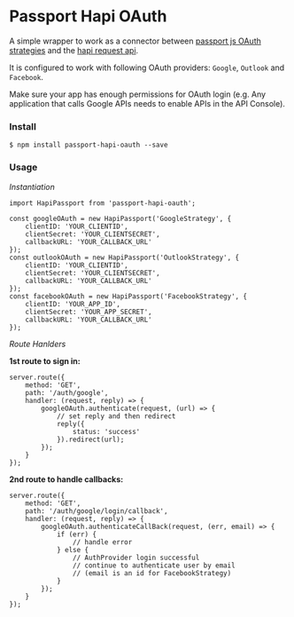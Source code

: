 Passport Hapi OAuth
===================

A simple wrapper to work as a connector between [passport js OAuth strategies](http://www.passportjs.org/) and the [hapi request api](https://hapijs.com/api).

It is configured to work with following OAuth providers: `Google`, `Outlook` and `Facebook`.

Make sure your app has enough permissions for OAuth login (e.g. Any application that calls Google APIs needs to enable APIs in the API Console).


### Install

```
$ npm install passport-hapi-oauth --save
```

### Usage

*Instantiation*
```
import HapiPassport from 'passport-hapi-oauth';

const googleOAuth = new HapiPassport('GoogleStrategy', {
	clientID: 'YOUR_CLIENTID',
	clientSecret: 'YOUR_CLIENTSECRET',
	callbackURL: 'YOUR_CALLBACK_URL'
});
const outlookOAuth = new HapiPassport('OutlookStrategy', {
	clientID: 'YOUR_CLIENTID',
	clientSecret: 'YOUR_CLIENTSECRET',
	callbackURL: 'YOUR_CALLBACK_URL'
});
const facebookOAuth = new HapiPassport('FacebookStrategy', {
	clientID: 'YOUR_APP_ID',
	clientSecret: 'YOUR_APP_SECRET',
	callbackURL: 'YOUR_CALLBACK_URL'
});

```

*Route Hanlders*

**1st route to sign in:**
```
server.route({
    method: 'GET',
    path: '/auth/google',
    handler: (request, reply) => {
        googleOAuth.authenticate(request, (url) => {
            // set reply and then redirect
            reply({
                status: 'success'
            }).redirect(url);
        });
    }
});
```
**2nd route to handle callbacks:**
```
server.route({
    method: 'GET',
    path: '/auth/google/login/callback',
    handler: (request, reply) => {
        googleOAuth.authenticateCallBack(request, (err, email) => {
            if (err) {
                // handle error
            } else {
                // AuthProvider login successful
                // continue to authenticate user by email
                // (email is an id for FacebookStrategy)
            }
        });
    }
});
```

